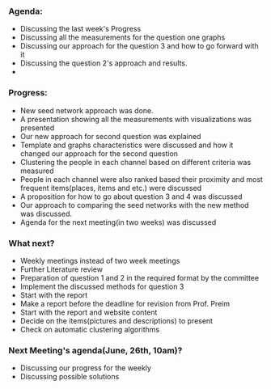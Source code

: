 ### Agenda:

* Discussing the last week's Progress
* Discussing all the measurements for the question one graphs
* Discussing our approach for the question 3 and how to go forward with it
* Discussing the question 2's approach and results.
*

### Progress:

* New seed network approach was done.
* A presentation showing all the measurements with visualizations was presented
* Our new approach for second question was explained
* Template and graphs characteristics were discussed and how it changed our approach for the second question
* Clustering the people in each channel based on different criteria was measured
* People in each channel were also ranked based their proximity and most frequent items(places, items and etc.) were discussed
* A proposition for how to go about question 3 and 4 was discussed
* Our approach to comparing the seed networks with the new method was discussed.
* Agenda for the next meeting(in two weeks) was discussed


### What next?

* Weekly meetings instead of two week meetings
* Further Literature review
* Preparation of question 1 and 2 in the required format by the committee
* Implement the discussed methods for question 3
* Start with the report
* Make a report before the deadline for revision from Prof. Preim
* Start with the report and website content
* Decide on the items(pictures and descriptions) to present
* Check on automatic clustering algorithms 

### Next Meeting's agenda(June, 26th, 10am)?

* Discussing our progress for the weekly
* Discussing possible solutions
